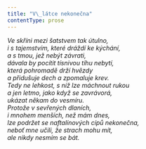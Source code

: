 ```yaml
---
title: "V\_látce nekonečna"
contentType: prose
---
```


<section>

_Ve skříni mezi šatstvem tak útulno,  
i s tajemstvím, které dráždí ke kýchání,  
a s tmou, jež nebýt závrati,  
dávala by pocítit tísnivou tíhu nebytí,  
která pohromadě drží hvězdy  
a přidušuje dech a zpomaluje krev.  
Tedy ne lehkost, s níž lze máchnout rukou  
a jen letmo, jako když se zavrávorá,  
ukázat někam do vesmíru.  
Protože v sevřených dlaních,  
i mnohem menších, než mám dnes,  
lze podržet se naftalínových cípů nekonečna,  
neboť mne učili, že strach mohu mít,  
ale nikdy nesmím se bát._

</section>
